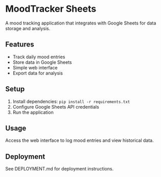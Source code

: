 # MoodTracker Sheets

A mood tracking application that integrates with Google Sheets for data storage and analysis.

## Features

- Track daily mood entries
- Store data in Google Sheets
- Simple web interface
- Export data for analysis

## Setup

1. Install dependencies: `pip install -r requirements.txt`
2. Configure Google Sheets API credentials
3. Run the application

## Usage

Access the web interface to log mood entries and view historical data.

## Deployment

See DEPLOYMENT.md for deployment instructions.
